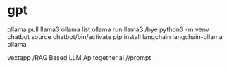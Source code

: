 # gpt
ollama pull llama3
ollama list
ollama run llama3
/bye
python3 -m venv chatbot
source chatbot/bin/activate
pip install langchain langchain-ollama ollama

vextapp /RAG Based LLM Ap
together.ai //prompt